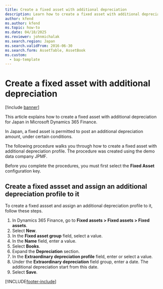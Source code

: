 ```yaml
---
title: Create a fixed asset with additional depreciation
description: Learn how to create a fixed asset with additional depreciation for Japan in Microsoft Dynamics 365 Finance.
author: kfend
ms.author: kfend
ms.topic: how-to
ms.date: 04/18/2025
ms.reviewer: johnmichalak
ms.search.region: Japan
ms.search.validFrom: 2016-06-30
ms.search.form: AssetTable, AssetBook
ms.custom: 
  - bap-template
---
```


# Create a fixed asset with additional depreciation

[!include [banner](../../includes/banner.md)]

This article explains how to create a fixed asset with additional depreciation for Japan in Microsoft Dynamics 365 Finance.

In Japan, a fixed asset is permitted to post an additional depreciation amount, under certain conditions. 

The following procedure walks you through how to create a fixed asset with additional depreciation profile. The procedure was created using the demo data company JPMF.

Before you complete the procedures, you must first select the **Fixed Asset** configuration key.

## Create a fixed assset and assign an additional depreciation profile to it

To create a fixed assset and assign an additional depreciation profile to it, follow these steps.

1. In Dynamics 365 Finance, go to **Fixed assets \> Fixed assets \> Fixed assets**.
1. Select **New**.
1. In the **Fixed asset group** field, select a value.
1. In the **Name** field, enter a value.
1. Select **Books**.
1. Expand the **Depreciation** section.
1. In the **Extraordinary depreciation profile** field, enter or select a value.
1. Under the **Extraordinary depreciation** field group, enter a date. The additional depreciation start from this date.  
1. Select **Save**.



[!INCLUDE[footer-include](../../../includes/footer-banner.md)]

